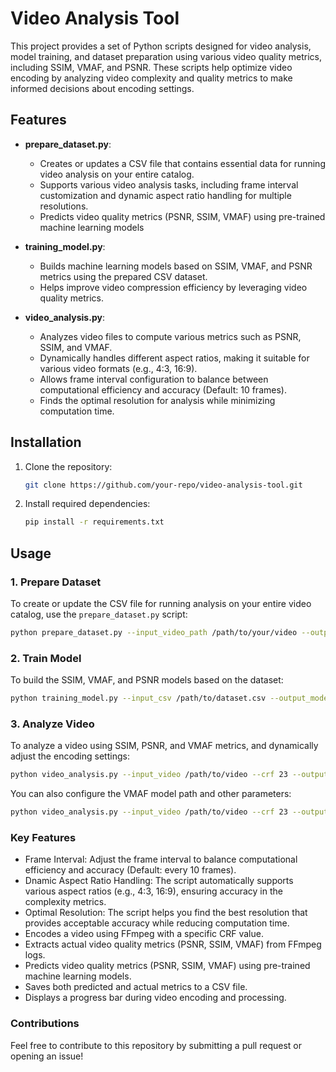 # Video Analysis Tool

This project provides a set of Python scripts designed for video analysis, model training, and dataset preparation using various video quality metrics, including SSIM, VMAF, and PSNR. These scripts help optimize video encoding by analyzing video complexity and quality metrics to make informed decisions about encoding settings.

## Features

- **prepare_dataset.py**: 
    - Creates or updates a CSV file that contains essential data for running video analysis on your entire catalog.
    - Supports various video analysis tasks, including frame interval customization and dynamic aspect ratio handling for multiple resolutions.
    - Predicts video quality metrics (PSNR, SSIM, VMAF) using pre-trained machine learning models
  
- **training_model.py**:
    - Builds machine learning models based on SSIM, VMAF, and PSNR metrics using the prepared CSV dataset.
    - Helps improve video compression efficiency by leveraging video quality metrics.
  
- **video_analysis.py**:
    - Analyzes video files to compute various metrics such as PSNR, SSIM, and VMAF.
    - Dynamically handles different aspect ratios, making it suitable for various video formats (e.g., 4:3, 16:9).
    - Allows frame interval configuration to balance between computational efficiency and accuracy (Default: 10 frames).
    - Finds the optimal resolution for analysis while minimizing computation time.

## Installation

1. Clone the repository:
    ```bash
    git clone https://github.com/your-repo/video-analysis-tool.git
    ```
2. Install required dependencies:
    ```bash
    pip install -r requirements.txt
    ```

## Usage

### 1. Prepare Dataset
To create or update the CSV file for running analysis on your entire video catalog, use the `prepare_dataset.py` script:

```bash
python prepare_dataset.py --input_video_path /path/to/your/video --output_csv /path/to/output.csv
```

### 2. Train Model
To build the SSIM, VMAF, and PSNR models based on the dataset:

```bash
python training_model.py --input_csv /path/to/dataset.csv --output_model /path/to/sav
```

### 3. Analyze Video
To analyze a video using SSIM, PSNR, and VMAF metrics, and dynamically adjust the encoding settings:
```bash
python video_analysis.py --input_video /path/to/video --crf 23 --output_video /path/to/output/video
```

You can also configure the VMAF model path and other parameters:
```bash
python video_analysis.py --input_video /path/to/video --crf 23 --output_video /path/to/output/video --vmaf_model_path /path/to/vmaf/model
```

### Key Features
- Frame Interval: Adjust the frame interval to balance computational efficiency and accuracy (Default: every 10 frames).
- Dnamic Aspect Ratio Handling: The script automatically supports various aspect ratios (e.g., 4:3, 16:9), ensuring accuracy in the complexity metrics.
- Optimal Resolution: The script helps you find the best resolution that provides acceptable accuracy while reducing computation time.
- Encodes a video using FFmpeg with a specific CRF value.
- Extracts actual video quality metrics (PSNR, SSIM, VMAF) from FFmpeg logs.
- Predicts video quality metrics (PSNR, SSIM, VMAF) using pre-trained machine learning models.
- Saves both predicted and actual metrics to a CSV file.
- Displays a progress bar during video encoding and processing.

### Contributions
Feel free to contribute to this repository by submitting a pull request or opening an issue!
